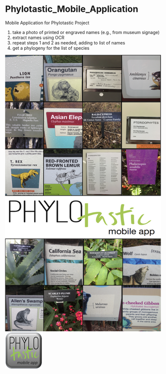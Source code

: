 # Phylotastic_Mobile_Application

Mobile Application for Phylotastic Project

1. take a photo of printed or engraved names (e.g., from museum signage)
1. extract names using OCR
1. repeat steps 1 and 2 as needed, adding to list of names
1. get a phylogeny for the list of species 

![Splash screen](design/splash2.png "Splash screen")
![app icon](design/app_icon.png "app icon")
